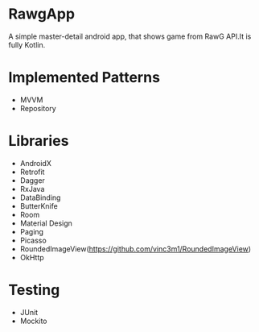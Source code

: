 # RawgApp
A simple master-detail android app, that shows game from RawG API.It is fully Kotlin.
# Implemented Patterns
- MVVM
- Repository
# Libraries
- AndroidX
- Retrofit
- Dagger
- RxJava
- DataBinding
- ButterKnife
- Room
- Material Design
- Paging
- Picasso
- RoundedImageView(https://github.com/vinc3m1/RoundedImageView)
- OkHttp
# Testing
- JUnit
- Mockito
